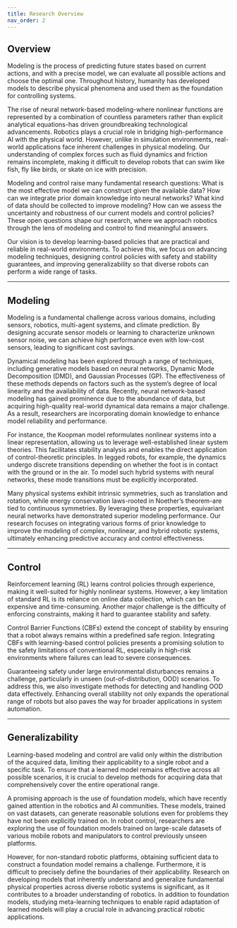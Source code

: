 ```yaml
---
title: Research Overview
nav_order: 2
---
```

## Overview


Modeling is the process of predicting future states based on current actions, and with a precise model, we can evaluate all possible actions and choose the optimal one. Throughout history, humanity has developed models to describe physical phenomena and used them as the foundation for controlling systems.

The rise of neural network-based modeling-where nonlinear functions are represented by a combination of countless parameters rather than explicit analytical equations-has driven groundbreaking technological advancements. Robotics plays a crucial role in bridging high-performance AI with the physical world. However, unlike in simulation environments, real-world applications face inherent challenges in physical modeling. Our understanding of complex forces such as fluid dynamics and friction remains incomplete, making it difficult to develop robots that can swim like fish, fly like birds, or skate on ice with precision.

Modeling and control raise many fundamental research questions: What is the most effective model we can construct given the available data? How can we integrate prior domain knowledge into neural networks? What kind of data should be collected to improve modeling? How can we assess the uncertainty and robustness of our current models and control policies? These open questions shape our research, where we approach robotics through the lens of modeling and control to find meaningful answers.

Our vision is to develop learning-based policies that are practical and reliable in real-world environments. To achieve this, we focus on advancing modeling techniques, designing control policies with safety and stability guarantees, and improving generalizability so that diverse robots can perform a wide range of tasks.

-------
## Modeling


Modeling is a fundamental challenge across various domains, including sensors, robotics, multi-agent systems, and climate prediction. By designing accurate sensor models or learning to characterize unknown sensor noise, we can achieve high performance even with low-cost sensors, leading to significant cost savings.

Dynamical modeling has been explored through a range of techniques, including generative models based on neural networks, Dynamic Mode Decomposition (DMD), and Gaussian Processes (GP). The effectiveness of these methods depends on factors such as the system’s degree of local linearity and the availability of data. Recently, neural network-based modeling has gained prominence due to the abundance of data, but acquiring high-quality real-world dynamical data remains a major challenge. As a result, researchers are incorporating domain knowledge to enhance model reliability and performance.

For instance, the Koopman model reformulates nonlinear systems into a linear representation, allowing us to leverage well-established linear system theories. This facilitates stability analysis and enables the direct application of control-theoretic principles. In legged robots, for example, the dynamics undergo discrete transitions depending on whether the foot is in contact with the ground or in the air. To model such hybrid systems with neural networks, these mode transitions must be explicitly incorporated.

Many physical systems exhibit intrinsic symmetries, such as translation and rotation, while energy conservation laws-rooted in Noether’s theorem-are tied to continuous symmetries. By leveraging these properties, equivariant neural networks have demonstrated superior modeling performance. Our research focuses on integrating various forms of prior knowledge to improve the modeling of complex, nonlinear, and hybrid robotic systems, ultimately enhancing predictive accuracy and control effectiveness.

--------
## Control


Reinforcement learning (RL) learns control policies through experience, making it well-suited for highly nonlinear systems. However, a key limitation of standard RL is its reliance on online data collection, which can be expensive and time-consuming. Another major challenge is the difficulty of enforcing constraints, making it hard to guarantee stability and safety.

Control Barrier Functions (CBFs) extend the concept of stability by ensuring that a robot always remains within a predefined safe region. Integrating CBFs with learning-based control policies presents a promising solution to the safety limitations of conventional RL, especially in high-risk environments where failures can lead to severe consequences.

Guaranteeing safety under large environmental disturbances remains a challenge, particularly in unseen (out-of-distribution, OOD) scenarios. To address this, we also investigate methods for detecting and handling OOD data effectively. Enhancing overall stability not only expands the operational range of robots but also paves the way for broader applications in system automation.


--------
## Generalizability


Learning-based modeling and control are valid only within the distribution of the acquired data, limiting their applicability to a single robot and a specific task. To ensure that a learned model remains effective across all possible scenarios, it is crucial to develop methods for acquiring data that comprehensively cover the entire operational range.

A promising approach is the use of foundation models, which have recently gained attention in the robotics and AI communities. These models, trained on vast datasets, can generate reasonable solutions even for problems they have not been explicitly trained on. In robot control, researchers are exploring the use of foundation models trained on large-scale datasets of various mobile robots and manipulators to control previously unseen platforms.

However, for non-standard robotic platforms, obtaining sufficient data to construct a foundation model remains a challenge. Furthermore, it is difficult to precisely define the boundaries of their applicability. Research on developing models that inherently understand and generalize fundamental physical properties across diverse robotic systems is significant, as it contributes to a broader understanding of robotics. In addition to foundation models, studying meta-learning techniques to enable rapid adaptation of learned models will play a crucial role in advancing practical robotic applications.

